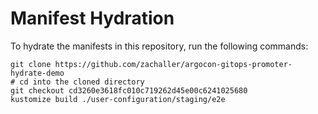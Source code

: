# Manifest Hydration

To hydrate the manifests in this repository, run the following commands:

```shell
git clone https://github.com/zachaller/argocon-gitops-promoter-hydrate-demo
# cd into the cloned directory
git checkout cd3260e3618fc010c719262d45e00c6241025680
kustomize build ./user-configuration/staging/e2e
```
